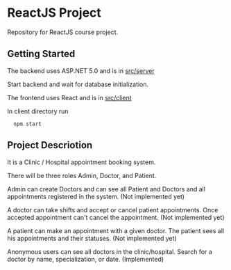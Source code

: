 # ReactJS Project

Repository for ReactJS course project.

## Getting Started

The backend uses ASP.NET 5.0 and is in [src/server](https://github.com/pirocorp/ReactJS-Project/tree/main/src/server)

Start backend and wait for database initialization.

The frontend uses React and is in [src/client](https://github.com/pirocorp/ReactJS-Project/tree/main/src/client)

In client directory run 
```npm
  npm start
```

## Project Descriotion

It is a Clinic / Hospital appointment booking system.

There will be three roles Admin, Doctor, and Patient.

Admin can create Doctors and can see all Patient and Doctors and all appointments registered in the system. (Not implemented yet)

A doctor can take shifts and accept or cancel patient appointments. Once accepted appointment can't cancel the appointment. (Not implemented yet)

A patient can make an appointment with a given doctor. The patient sees all his appointments and their statuses. (Not implemented yet)

Anonymous users can see all doctors in the clinic/hospital. Search for a doctor by name, specialization, or date. (Implemented)


